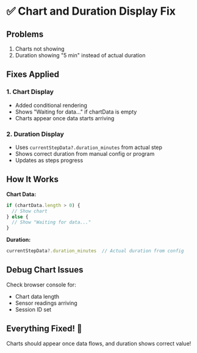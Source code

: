 # ✅ Chart and Duration Display Fix

## Problems

1. Charts not showing
2. Duration showing "5 min" instead of actual duration

## Fixes Applied

### 1. Chart Display
- Added conditional rendering
- Shows "Waiting for data..." if chartData is empty
- Charts appear once data starts arriving

### 2. Duration Display
- Uses `currentStepData?.duration_minutes` from actual step
- Shows correct duration from manual config or program
- Updates as steps progress

## How It Works

**Chart Data:**
```typescript
if (chartData.length > 0) {
  // Show chart
} else {
  // Show "Waiting for data..."
}
```

**Duration:**
```typescript
currentStepData?.duration_minutes  // Actual duration from config
```

## Debug Chart Issues

Check browser console for:
- Chart data length
- Sensor readings arriving
- Session ID set

## Everything Fixed! 🎉

Charts should appear once data flows, and duration shows correct value!

